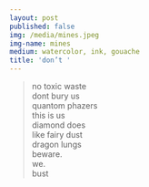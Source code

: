 ```yaml
---
layout: post
published: false
img: /media/mines.jpeg
img-name: mines
medium: watercolor, ink, gouache
title: 'don’t '
---  
```



> no toxic waste  
> dont bury us  
> quantom phazers  
> this is us  
> diamond does  
> like fairy dust  
> dragon lungs  
> beware.  
> we.  
> bust  